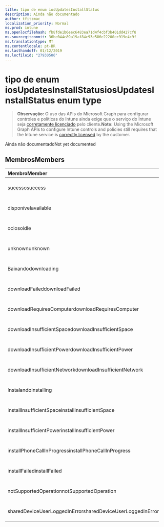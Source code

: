 ```yaml
---
title: tipo de enum iosUpdatesInstallStatus
description: Ainda não documentado
author: tfitzmac
localization_priority: Normal
ms.prod: intune
ms.openlocfilehash: fb8fde1b6eec6483ea71d4f4cbf3b401dd427cf8
ms.sourcegitcommit: 36be044c89a19af84c93e586e22200ec919e4c9f
ms.translationtype: MT
ms.contentlocale: pt-BR
ms.lasthandoff: 01/12/2019
ms.locfileid: "27930506"
---
```

# <a name="iosupdatesinstallstatus-enum-type"></a><span data-ttu-id="cc524-103">tipo de enum iosUpdatesInstallStatus</span><span class="sxs-lookup"><span data-stu-id="cc524-103">iosUpdatesInstallStatus enum type</span></span>

> <span data-ttu-id="cc524-104">**Observação:** O uso das APIs do Microsoft Graph para configurar controles e políticas do Intune ainda exige que o serviço do Intune seja [corretamente licenciado](https://go.microsoft.com/fwlink/?linkid=839381) pelo cliente.</span><span class="sxs-lookup"><span data-stu-id="cc524-104">**Note:** Using the Microsoft Graph APIs to configure Intune controls and policies still requires that the Intune service is [correctly licensed](https://go.microsoft.com/fwlink/?linkid=839381) by the customer.</span></span>

<span data-ttu-id="cc524-105">Ainda não documentado</span><span class="sxs-lookup"><span data-stu-id="cc524-105">Not yet documented</span></span>
## <a name="members"></a><span data-ttu-id="cc524-106">Membros</span><span class="sxs-lookup"><span data-stu-id="cc524-106">Members</span></span>
|<span data-ttu-id="cc524-107">Membro</span><span class="sxs-lookup"><span data-stu-id="cc524-107">Member</span></span>|<span data-ttu-id="cc524-108">Valor</span><span class="sxs-lookup"><span data-stu-id="cc524-108">Value</span></span>|<span data-ttu-id="cc524-109">Descrição</span><span class="sxs-lookup"><span data-stu-id="cc524-109">Description</span></span>|
|:---|:---|:---|
|<span data-ttu-id="cc524-110">sucesso</span><span class="sxs-lookup"><span data-stu-id="cc524-110">success</span></span>|<span data-ttu-id="cc524-111">0</span><span class="sxs-lookup"><span data-stu-id="cc524-111">0</span></span>|<span data-ttu-id="cc524-112">Ainda não documentado</span><span class="sxs-lookup"><span data-stu-id="cc524-112">Not yet documented</span></span>|
|<span data-ttu-id="cc524-113">disponível</span><span class="sxs-lookup"><span data-stu-id="cc524-113">available</span></span>|<span data-ttu-id="cc524-114">1</span><span class="sxs-lookup"><span data-stu-id="cc524-114">1</span></span>|<span data-ttu-id="cc524-115">Ainda não documentado</span><span class="sxs-lookup"><span data-stu-id="cc524-115">Not yet documented</span></span>|
|<span data-ttu-id="cc524-116">ocioso</span><span class="sxs-lookup"><span data-stu-id="cc524-116">idle</span></span>|<span data-ttu-id="cc524-117">2</span><span class="sxs-lookup"><span data-stu-id="cc524-117">2</span></span>|<span data-ttu-id="cc524-118">Ainda não documentado</span><span class="sxs-lookup"><span data-stu-id="cc524-118">Not yet documented</span></span>|
|<span data-ttu-id="cc524-119">unknown</span><span class="sxs-lookup"><span data-stu-id="cc524-119">unknown</span></span>|<span data-ttu-id="cc524-120">3</span><span class="sxs-lookup"><span data-stu-id="cc524-120">3</span></span>|<span data-ttu-id="cc524-121">Ainda não documentado</span><span class="sxs-lookup"><span data-stu-id="cc524-121">Not yet documented</span></span>|
|<span data-ttu-id="cc524-122">Baixando</span><span class="sxs-lookup"><span data-stu-id="cc524-122">downloading</span></span>|<span data-ttu-id="cc524-123">-2016330712</span><span class="sxs-lookup"><span data-stu-id="cc524-123">-2016330712</span></span>|<span data-ttu-id="cc524-124">Ainda não documentado</span><span class="sxs-lookup"><span data-stu-id="cc524-124">Not yet documented</span></span>|
|<span data-ttu-id="cc524-125">downloadFailed</span><span class="sxs-lookup"><span data-stu-id="cc524-125">downloadFailed</span></span>|<span data-ttu-id="cc524-126">-2016330711</span><span class="sxs-lookup"><span data-stu-id="cc524-126">-2016330711</span></span>|<span data-ttu-id="cc524-127">Ainda não documentado</span><span class="sxs-lookup"><span data-stu-id="cc524-127">Not yet documented</span></span>|
|<span data-ttu-id="cc524-128">downloadRequiresComputer</span><span class="sxs-lookup"><span data-stu-id="cc524-128">downloadRequiresComputer</span></span>|<span data-ttu-id="cc524-129">-2016330710</span><span class="sxs-lookup"><span data-stu-id="cc524-129">-2016330710</span></span>|<span data-ttu-id="cc524-130">Ainda não documentado</span><span class="sxs-lookup"><span data-stu-id="cc524-130">Not yet documented</span></span>|
|<span data-ttu-id="cc524-131">downloadInsufficientSpace</span><span class="sxs-lookup"><span data-stu-id="cc524-131">downloadInsufficientSpace</span></span>|<span data-ttu-id="cc524-132">-2016330709</span><span class="sxs-lookup"><span data-stu-id="cc524-132">-2016330709</span></span>|<span data-ttu-id="cc524-133">Ainda não documentado</span><span class="sxs-lookup"><span data-stu-id="cc524-133">Not yet documented</span></span>|
|<span data-ttu-id="cc524-134">downloadInsufficientPower</span><span class="sxs-lookup"><span data-stu-id="cc524-134">downloadInsufficientPower</span></span>|<span data-ttu-id="cc524-135">-2016330708</span><span class="sxs-lookup"><span data-stu-id="cc524-135">-2016330708</span></span>|<span data-ttu-id="cc524-136">Ainda não documentado</span><span class="sxs-lookup"><span data-stu-id="cc524-136">Not yet documented</span></span>|
|<span data-ttu-id="cc524-137">downloadInsufficientNetwork</span><span class="sxs-lookup"><span data-stu-id="cc524-137">downloadInsufficientNetwork</span></span>|<span data-ttu-id="cc524-138">-2016330707</span><span class="sxs-lookup"><span data-stu-id="cc524-138">-2016330707</span></span>|<span data-ttu-id="cc524-139">Ainda não documentado</span><span class="sxs-lookup"><span data-stu-id="cc524-139">Not yet documented</span></span>|
|<span data-ttu-id="cc524-140">Instalando</span><span class="sxs-lookup"><span data-stu-id="cc524-140">installing</span></span>|<span data-ttu-id="cc524-141">-2016330706</span><span class="sxs-lookup"><span data-stu-id="cc524-141">-2016330706</span></span>|<span data-ttu-id="cc524-142">Ainda não documentado</span><span class="sxs-lookup"><span data-stu-id="cc524-142">Not yet documented</span></span>|
|<span data-ttu-id="cc524-143">installInsufficientSpace</span><span class="sxs-lookup"><span data-stu-id="cc524-143">installInsufficientSpace</span></span>|<span data-ttu-id="cc524-144">-2016330705</span><span class="sxs-lookup"><span data-stu-id="cc524-144">-2016330705</span></span>|<span data-ttu-id="cc524-145">Ainda não documentado</span><span class="sxs-lookup"><span data-stu-id="cc524-145">Not yet documented</span></span>|
|<span data-ttu-id="cc524-146">installInsufficientPower</span><span class="sxs-lookup"><span data-stu-id="cc524-146">installInsufficientPower</span></span>|<span data-ttu-id="cc524-147">-2016330704</span><span class="sxs-lookup"><span data-stu-id="cc524-147">-2016330704</span></span>|<span data-ttu-id="cc524-148">Ainda não documentado</span><span class="sxs-lookup"><span data-stu-id="cc524-148">Not yet documented</span></span>|
|<span data-ttu-id="cc524-149">installPhoneCallInProgress</span><span class="sxs-lookup"><span data-stu-id="cc524-149">installPhoneCallInProgress</span></span>|<span data-ttu-id="cc524-150">-2016330703</span><span class="sxs-lookup"><span data-stu-id="cc524-150">-2016330703</span></span>|<span data-ttu-id="cc524-151">Ainda não documentado</span><span class="sxs-lookup"><span data-stu-id="cc524-151">Not yet documented</span></span>|
|<span data-ttu-id="cc524-152">installFailed</span><span class="sxs-lookup"><span data-stu-id="cc524-152">installFailed</span></span>|<span data-ttu-id="cc524-153">-2016330702</span><span class="sxs-lookup"><span data-stu-id="cc524-153">-2016330702</span></span>|<span data-ttu-id="cc524-154">Ainda não documentado</span><span class="sxs-lookup"><span data-stu-id="cc524-154">Not yet documented</span></span>|
|<span data-ttu-id="cc524-155">notSupportedOperation</span><span class="sxs-lookup"><span data-stu-id="cc524-155">notSupportedOperation</span></span>|<span data-ttu-id="cc524-156">-2016330701</span><span class="sxs-lookup"><span data-stu-id="cc524-156">-2016330701</span></span>|<span data-ttu-id="cc524-157">Ainda não documentado</span><span class="sxs-lookup"><span data-stu-id="cc524-157">Not yet documented</span></span>|
|<span data-ttu-id="cc524-158">sharedDeviceUserLoggedInError</span><span class="sxs-lookup"><span data-stu-id="cc524-158">sharedDeviceUserLoggedInError</span></span>|<span data-ttu-id="cc524-159">-2016330699</span><span class="sxs-lookup"><span data-stu-id="cc524-159">-2016330699</span></span>|<span data-ttu-id="cc524-160">Ainda não documentado</span><span class="sxs-lookup"><span data-stu-id="cc524-160">Not yet documented</span></span>|



